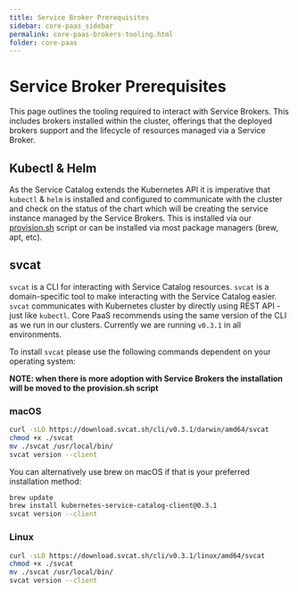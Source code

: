 ```yaml
---
title: Service Broker Prerequisites
sidebar: core-paas_sidebar
permalink: core-paas-brokers-tooling.html
folder: core-paas
---
```

# Service Broker Prerequisites

This page outlines the tooling required to interact with Service Brokers. This
includes brokers installed within the cluster, offerings that the deployed
brokers support and the lifecycle of resources managed via a Service Broker. 

## Kubectl & Helm

As the Service Catalog extends the Kubernetes API it is imperative that
`kubectl` & `helm` is installed and configured to communicate with the cluster
and check on the status of the chart which will be creating the service instance
managed by the Service Brokers. This is installed via our
[provision.sh](https://github.com/mulesoft/core-paas-getting-started/blob/master/scripts/provision.sh)
script or can be installed via most package managers (brew, apt, etc).

## svcat

`svcat` is a CLI for interacting with Service Catalog resources. `svcat` is a
domain-specific tool to make interacting with the Service Catalog easier. `svcat`
communicates with Kubernetes cluster by directly using REST API - just like
`kubectl`. Core PaaS recommends using the same version of the CLI as we run in
our clusters. Currently we are running `v0.3.1` in all environments. 

To install `svcat` please use the following commands dependent on your operating
system:

**NOTE: when there is more adoption with Service Brokers the installation will
be moved to the provision.sh script**

### macOS
```bash
curl -sLO https://download.svcat.sh/cli/v0.3.1/darwin/amd64/svcat
chmod +x ./svcat
mv ./svcat /usr/local/bin/
svcat version --client
```

You can alternatively use brew on macOS if that is your preferred installation
method:
```bash
brew update
brew install kubernetes-service-catalog-client@0.3.1
svcat version --client
```

### Linux
```bash
curl -sLO https://download.svcat.sh/cli/v0.3.1/linux/amd64/svcat
chmod +x ./svcat
mv ./svcat /usr/local/bin/
svcat version --client
```
